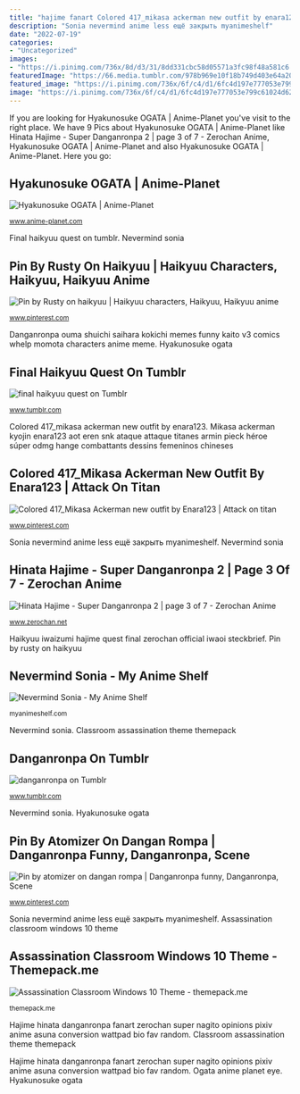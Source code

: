 ```yaml
---
title: "hajime fanart Colored 417_mikasa ackerman new outfit by enara123"
description: "Sonia nevermind anime less ещё закрыть myanimeshelf"
date: "2022-07-19"
categories:
- "Uncategorized"
images:
- "https://i.pinimg.com/736x/8d/d3/31/8dd331cbc58d05571a3fc98f48a581c6.jpg"
featuredImage: "https://66.media.tumblr.com/978b969e10f18b749d403e64a20e9231/tumblr_inline_p80h8i9R611qexloe_540.jpg"
featured_image: "https://i.pinimg.com/736x/6f/c4/d1/6fc4d197e777053e799c61024d62eeb8.jpg"
image: "https://i.pinimg.com/736x/6f/c4/d1/6fc4d197e777053e799c61024d62eeb8.jpg"
---
```


If you are looking for Hyakunosuke OGATA | Anime-Planet you've visit to the right place. We have 9 Pics about Hyakunosuke OGATA | Anime-Planet like Hinata Hajime - Super Danganronpa 2 | page 3 of 7 - Zerochan Anime, Hyakunosuke OGATA | Anime-Planet and also Hyakunosuke OGATA | Anime-Planet. Here you go:

## Hyakunosuke OGATA | Anime-Planet

![Hyakunosuke OGATA | Anime-Planet](https://www.anime-planet.com/images/characters/hyakunosuke-ogata-131514.jpg "Assassination classroom windows 10 theme")

<small>www.anime-planet.com</small>

Final haikyuu quest on tumblr. Nevermind sonia

## Pin By Rusty On Haikyuu | Haikyuu Characters, Haikyuu, Haikyuu Anime

![Pin by Rusty on haikyuu | Haikyuu characters, Haikyuu, Haikyuu anime](https://i.pinimg.com/736x/8d/d3/31/8dd331cbc58d05571a3fc98f48a581c6.jpg "Colored 417_mikasa ackerman new outfit by enara123")

<small>www.pinterest.com</small>

Danganronpa ouma shuichi saihara kokichi memes funny kaito v3 comics whelp momota characters anime meme. Hyakunosuke ogata

## Final Haikyuu Quest On Tumblr

![final haikyuu quest on Tumblr](https://66.media.tumblr.com/978b969e10f18b749d403e64a20e9231/tumblr_inline_p80h8i9R611qexloe_540.jpg "Sonia nevermind anime less ещё закрыть myanimeshelf")

<small>www.tumblr.com</small>

Colored 417_mikasa ackerman new outfit by enara123. Mikasa ackerman kyojin enara123 aot eren snk ataque attaque titanes armin pieck héroe súper odmg hange combattants dessins femeninos chineses

## Colored 417_Mikasa Ackerman New Outfit By Enara123 | Attack On Titan

![Colored 417_Mikasa Ackerman new outfit by Enara123 | Attack on titan](https://i.pinimg.com/736x/8d/d2/60/8dd260a1f43f818807e2c9f895ab7753.jpg "Nevermind sonia")

<small>www.pinterest.com</small>

Sonia nevermind anime less ещё закрыть myanimeshelf. Nevermind sonia

## Hinata Hajime - Super Danganronpa 2 | Page 3 Of 7 - Zerochan Anime

![Hinata Hajime - Super Danganronpa 2 | page 3 of 7 - Zerochan Anime](https://static.zerochan.net/Hinata.Hajime.full.2032619.jpg "Nevermind sonia")

<small>www.zerochan.net</small>

Haikyuu iwaizumi hajime quest final zerochan official iwaoi steckbrief. Pin by rusty on haikyuu

## Nevermind Sonia - My Anime Shelf

![Nevermind Sonia - My Anime Shelf](https://myanimeshelf.com/upload/dynamic/2016-04/30/Sonia_112.png "Haikyuu iwaizumi hajime quest final zerochan official iwaoi steckbrief")

<small>myanimeshelf.com</small>

Nevermind sonia. Classroom assassination theme themepack

## Danganronpa On Tumblr

![danganronpa on Tumblr](https://68.media.tumblr.com/f5399a720349fb0aa0b845265cc6411a/tumblr_ojswweebGd1w3pj1ho1_500.png "Haikyuu iwaizumi hajime quest final zerochan official iwaoi steckbrief")

<small>www.tumblr.com</small>

Nevermind sonia. Hyakunosuke ogata

## Pin By Atomizer On Dangan Rompa | Danganronpa Funny, Danganronpa, Scene

![Pin by atomizer on dangan rompa | Danganronpa funny, Danganronpa, Scene](https://i.pinimg.com/736x/6f/c4/d1/6fc4d197e777053e799c61024d62eeb8.jpg "Hajime hinata danganronpa fanart zerochan super nagito opinions pixiv anime asuna conversion wattpad bio fav random")

<small>www.pinterest.com</small>

Sonia nevermind anime less ещё закрыть myanimeshelf. Assassination classroom windows 10 theme

## Assassination Classroom Windows 10 Theme - Themepack.me

![Assassination Classroom Windows 10 Theme - themepack.me](http://themepack.me/i/c/749x468/media/g/1456/assassination-classroom-theme-xy15.jpg "Danganronpa ouma shuichi saihara kokichi memes funny kaito v3 comics whelp momota characters anime meme")

<small>themepack.me</small>

Hajime hinata danganronpa fanart zerochan super nagito opinions pixiv anime asuna conversion wattpad bio fav random. Classroom assassination theme themepack

Hajime hinata danganronpa fanart zerochan super nagito opinions pixiv anime asuna conversion wattpad bio fav random. Ogata anime planet eye. Hyakunosuke ogata
